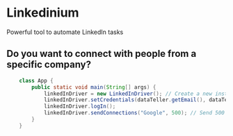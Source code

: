 # Linkedinium
Powerful tool to automate LinkedIn tasks

## Do you want to connect with people from a specific company?

```java
    class App {
        public static void main(String[] args) {
            linkedInDriver = new LinkedInDriver(); // Create a new instance of LinkedInDriver
            linkedInDriver.setCredentials(dataTeller.getEmail(), dataTeller.getPassword()); // Set your LinkedIn credentials in a data.yml file
            linkedInDriver.logIn();
            linkedInDriver.sendConnections("Google", 500); // Send 500 connection requests to people from Google
        }
    }
```